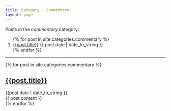 ```yaml
---
title: Category - Commentary
layout: page
---
```


Posts in the *commentary* category:

<ol>{% for post in site.categories.commentary %}
    <li><a href="#{{post.id}}">{{post.title}}</a>
        <span class="date">
            {{ post.date | date_to_string }}
        </span>
    </li>
{% endfor %}</ol>

<hr />

<div class="posts">
{% for post in site.categories.commentary %}
    <div class="post">
        <div class="meta">
            <a name="{{post.id}}" />
            <h2><a href="{{post.url}}">{{post.title}}</a></h2>
            <div class="date">{{post.date | date_to_string }}</div>
        </div>
        <div class="content">
        {{ post.content }}
        </div>
    </div>
{% endfor %}
</div>
